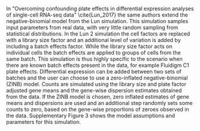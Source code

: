 In "Overcoming confounding plate effects in differential expression analyses of single-cell RNA-seq data" \cite{Lun_2017} the same authors extend the negative-binomial model from the Lun simulation. This simulation samples input parameters from real data, with very little random sampling from statistical distributions. In the Lun 2 simulation the cell factors are replaced with a library size factor and an additional level of variation is added by including a batch effects factor. While the library size factor acts on individual cells the batch effects are applied to groups of cells from the same batch. This simulation is thus highly specific to the scenario when there are known batch effects present in the data, for example Fluidigm C1 plate effects. Differential expression can be added between two sets of batches and the user can choose to use a zero-inflated negative-binomial (ZINB) model. Counts are simulated using the library size and plate factor adjusted gene means and the gene-wise dispersion estimates obtained from the data. If the ZINB model is chosen, zero inflated estimates of gene means and dispersions are used and an additional step randomly sets some counts to zero, based on the gene-wise proportions of zeroes observed in the data. Supplementary Figure 3 shows the model assumptions and parameters for this simulation.
